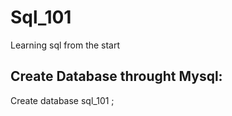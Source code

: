 # Sql_101
Learning sql from the start 
## Create Database throught Mysql:
Create database sql_101 ; 

